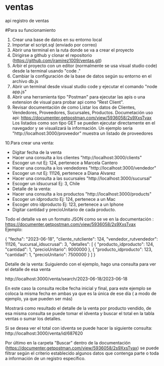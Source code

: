 # ventas
api registro de ventas

#Para su funcionamiento 

1. Crear una base de datos en su entorno local
2. Importar el script.sql (enviado por correo) 
3. Abrir una terminal en la ruta donde se va a crear el proyecto
4. Dirigirse a github y clonar el repositorio (https://github.com/jramirez1009/ventas.git)
5. Arbir el proyecto con un editor (normalmente se usa visual studio code) desde la terminal usando "code ."
6. Cambiar la configuración de la base de datos según su entorno en el archivo db.js
7. Abrir un terminal desde visual studio code y ejecutar el comando "node app.js"
8. Abrir una herramienta tipo "Postman" para ejecutar las apis o una extension de visual para probar api como "Rest Client".  
9. Revisar documentación de como Listar los datos de Clientes, Vendedores, Proveedores, Sucursales, Productos. 
	Documetación uso api: https://documenter.getpostman.com/view/5936058/2s9XxsTvax	
	Los listados como son tipo GET se pueden ejecutar directamente en el navegador y se visualizará la información. 
	Un ejemplo seria "http://localhost:3000/proveedor" muestra un listado de proveedores
	
10.Para crear una venta: 

- Digitar fecha de la venta
- Hacer una consulta a los clientes "http://localhost:3000/clients"
- Escoger un rut Ej: 124, pertenece a Marcela Cantero
- Hacer una consulta a los vendedores "http://localhost:3000/vendedor"
- Escoger un rut Ej: 11126, pertenece a Diana Alvarez
- Hacer una consulta a las sucursales "http://localhost:3000/sucursal"
- Escoger un idsucursal Ej: 3, Chile
- Detalle de la venta:
- Hacer una consulta a los productos "http://localhost:3000/products"
- Escoger un idproducto Ej: 124, pertenece a un Mac
- Escoger otro idproducto Ej: 123, pertenece a un Iphone
- Digitar cantidad y precioUnitario de cada producto. 

Todo el detalle va en un formato JSON  como se ve en la documentación : https://documenter.getpostman.com/view/5936058/2s9XxsTvax	
Ejemplo:

{
  "fecha": "2023-06-18",
  "cliente_rutcliente": 124,
  "vendedor_rutvendedor": 11126,
  "sucursal_idsucrusal": 3,
  "detalles": [
    {
      "producto_idproducto": 124,
      "cantidad": 1,
      "precioUnitario": 9000000
    },
    {
      "producto_idproducto":  123,
      "cantidad": 1,
      "precioUnitario": 7500000
    }
  ]
}

Detalle de la venta:
Suiguiendo con el ejemplo, hago una consulta para ver el detalle de esa venta

http://localhost:3000/venta/search/2023-06-18/2023-06-18 

En este caso la consulta recibe fecha inicial y final, para este ejemplo se coloca la misma fecha en ambas ya que es la única de ese día ( a modo de ejemplo, ya que pueden ser más) 

Mostrará como resultado el detalle de la venta por producto vendido, de esa misma consulta se puede tomar el idventa y buscar el total en la tabla ventas o sumar los detalles. 

Si se desea ver el total con idventa se puede hacer la siguiente consulta:
http://localhost:3000/venta/id/687620

Por último en la carpeta "Buscar" dentro de la documentación (https://documenter.getpostman.com/view/5936058/2s9XxsTvax) se puede filtrar según el criterio establecido algunos datos que contenga parte o toda a información de un registro específico.